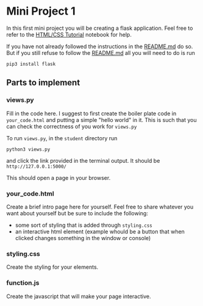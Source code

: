 # Mini Project 1

In this first mini project you will be creating a flask application. 
Feel free to refer to the [HTML/CSS Tutorial](https://www.notion.so/HTML-CSS-Tutorial-20560bbefecb4016bbdd28c74b72c290) notebook for help.

If you have not already followed the instructions in the [README.md](https://github.com/pioneers/shepherd-onboarding/blob/solution-su2021/README.md) do so.
But if you still refuse to follow the [README.md](https://github.com/pioneers/shepherd-onboarding/blob/solution-su2021/README.md) all you will need to do is run 
```
pip3 install flask
```

## Parts to implement

### views.py
Fill in the code here. I suggest to first create the boiler plate code in `your_code.html` and putting a simple "hello world" in it. This is such that you can check the correctness of you work for `views.py`

To run `views.py`, in the `student` directory run
```
python3 views.py
```
and click the link provided in the terminal output. It should be `http://127.0.0.1:5000/`

This should open a page in your browser.

### your_code.html
Create a brief intro page here for yourself. Feel free to share whatever you want about yourself but be sure to include the following:
- some sort of styling that is added through `styling.css`
- an interactive html element (example whould be a button that when clicked changes something in the window or console)

### styling.css
Create the styling for your elements.
### function.js
Create the javascript that will make your page interactive.
